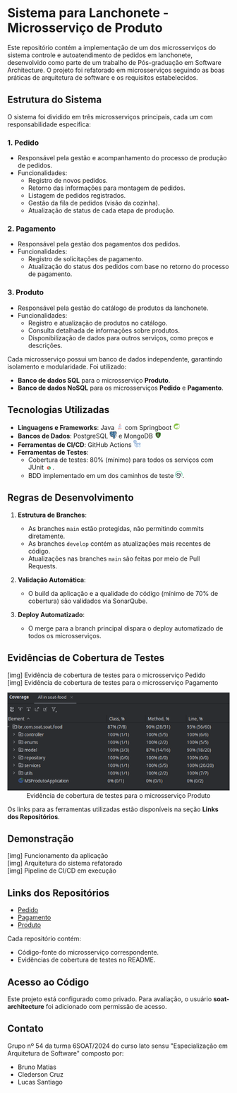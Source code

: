 # Sistema para Lanchonete - Microsserviço de Produto

Este repositório contém a implementação de um dos microsserviços do sistema controle e autoatendimento de pedidos em lanchonete, desenvolvido como parte de um trabalho de Pós-graduação em Software Architecture. O projeto foi refatorado em microsserviços seguindo as boas práticas de arquitetura de software e os requisitos estabelecidos. 

## Estrutura do Sistema

O sistema foi dividido em três microsserviços principais, cada um com responsabilidade específica:

### **1. Pedido**
- Responsável pela gestão e acompanhamento do processo de produção de pedidos.
- Funcionalidades:
  - Registro de novos pedidos.
  - Retorno das informações para montagem de pedidos.
  - Listagem de pedidos registrados.
  - Gestão da fila de pedidos (visão da cozinha).
  - Atualização de status de cada etapa de produção.

### **2. Pagamento**
- Responsável pela gestão dos pagamentos dos pedidos.
- Funcionalidades:
  - Registro de solicitações de pagamento.
  - Atualização do status dos pedidos com base no retorno do processo de pagamento.

### **3. Produto**
- Responsável pela gestão do catálogo de produtos da lanchonete.
- Funcionalidades:
  - Registro e atualização de produtos no catálogo.
  - Consulta detalhada de informações sobre produtos.
  - Disponibilização de dados para outros serviços, como preços e descrições.

Cada microsserviço possui um banco de dados independente, garantindo isolamento e modularidade. Foi utilizado:
- **Banco de dados SQL** para o microsserviço **Produto**.
- **Banco de dados NoSQL** para os microsserviços **Pedido** e **Pagamento**.

## Tecnologias Utilizadas

- **Linguagens e Frameworks**: Java <img src="./docs/logos/java-logo.png" width="16"></img> com Springboot <img src="./docs/logos/spring-boot-logo.png" width="16"></img>
- **Bancos de Dados**: PostgreSQL <img src="./docs/logos/postgresql-logo.png" width="16"></img> e MongoDB <img src="./docs/logos/mongodb-logo.png" width="16"></img>
- **Ferramentas de CI/CD**: GitHub Actions <img src="./docs/logos/github-actions-logo.png" width="16"></img>
- **Ferramentas de Testes**:
  - Cobertura de testes: 80% (mínimo) para todos os serviços com JUnit <img src="./docs/logos/junit.png" width="16"></img>.
  - BDD implementado em um dos caminhos de teste <img src="./docs/logos/cypress-logo.png" width="16"></img>.

## Regras de Desenvolvimento

1. **Estrutura de Branches**:
   - As branches `main` estão protegidas, não permitindo commits diretamente.
   - As branches `develop` contém as atualizações mais recentes de código.
   - Atualizações nas branches `main` são feitas por meio de Pull Requests.

2. **Validação Automática**:
   - O build da aplicação e a qualidade do código (mínimo de 70% de cobertura) são validados via SonarQube.

3. **Deploy Automatizado**:
   - O merge para a branch principal dispara o deploy automatizado de todos os microsserviços.

## Evidências de Cobertura de Testes

[img] Evidência de cobertura de testes para o microsserviço Pedido  
[img] Evidência de cobertura de testes para o microsserviço Pagamento

<p align="center">
    <img src="./docs/coverage/ms-product-coverage.png"><br>Evidência de cobertura de testes para o microsserviço Produto</img>
</p>

Os links para as ferramentas utilizadas estão disponíveis na seção **Links dos Repositórios**.

## Demonstração

[img] Funcionamento da aplicação  
[img] Arquitetura do sistema refatorado  
[img] Pipeline de CI/CD em execução  

## Links dos Repositórios

- [Pedido](https://github.com/6SOATGP54/tech-challenge-ms-pedido)
- [Pagamento](https://github.com/6SOATGP54/tech-challenge-ms-pagamento)
- [Produto](https://github.com/6SOATGP54/tech-challenge-ms-produto)

Cada repositório contém:
- Código-fonte do microsserviço correspondente.
- Evidências de cobertura de testes no README.

## Acesso ao Código

Este projeto está configurado como privado. Para avaliação, o usuário **soat-architecture** foi adicionado com permissão de acesso.

## Contato

Grupo nº 54 da turma 6SOAT/2024 do curso lato sensu "Especialização em Arquitetura de Software" composto por:
- Bruno Matias
- Clederson Cruz
- Lucas Santiago
